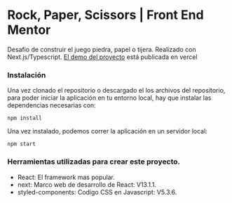 # Rock, Paper, Scissors | Front End Mentor

Desafio de construir el juego piedra, papel o tijera. Realizado con Next.js/Typescript. [El demo del proyecto](https://rock-paper-scissors-frontmentor.vercel.app/) está publicada en vercel

### Instalación

Una vez clonado el repositorio o descargado el los archivos del repositorio, para poder iniciar la aplicación en tu entorno local, hay que instalar las dependencias necesarias con:

```
npm install
```

Una vez instalado, podemos correr la aplicación en un servidor local:

```
npm start
```


### Herramientas utilizadas para crear este proyecto.

- React: El framework mas popular.
- next: Marco web de desarrollo de React: V13.1.1.
- styled-components: Codigo CSS en Javascript: V5.3.6.